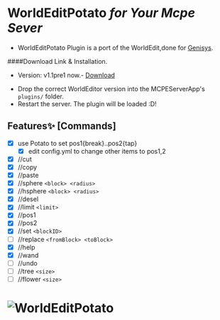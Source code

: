 # WorldEditPotato <em>for Your Mcpe Sever </em>
* WorldEditPotato Plugin is a port of the WorldEdit,done for [Genisys](https://github.com/iTXTech/Genisys).

####Download Link & Installation.
* Version: v1.1pre1 now.- [Download](https://github.com/Yoyu666/WorldEditPotato/releases)
- Drop the correct WorldEditor version into the MCPEServerApp's `plugins/` folder.
- Restart the server. The plugin will be loaded :D!

## Features✨ [Commands]
- [x] use Potato to set pos1{break}..pos2{tap}
   - [x] edit config.yml to change other items to pos1,2
- [x] //cut
- [x] //copy
- [x] //paste
- [x] //sphere `<block> <radius>`
- [x] //hsphere `<block> <radius>`
- [x] //desel
- [x] //limit `<limit>`
- [x] //pos1
- [x] //pos2
- [x] //set `<blockID>`
- [ ] //replace `<fromBlock> <toBlock>`
- [x] //help
- [x] //wand
- [ ] //undo
- [ ] //tree `<size>`
- [ ] //flower `<size>`

![WorldEditPotato](http://img10.deviantart.net/af75/i/2014/242/1/9/kawaii_potato_by_hashtagpony-d7xbs1t.png)
=========
